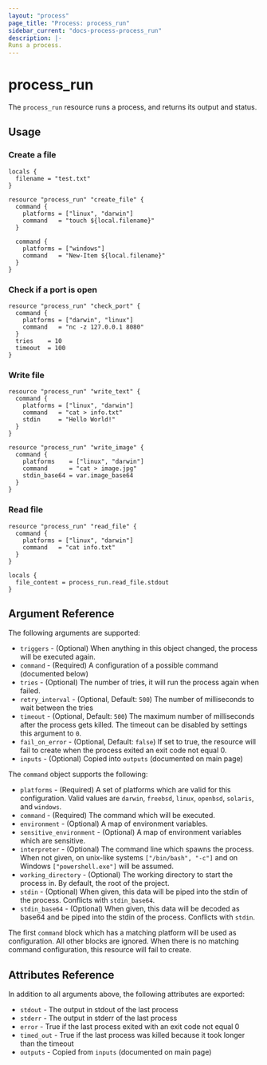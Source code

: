 ```yaml
---
layout: "process"
page_title: "Process: process_run"
sidebar_current: "docs-process-process_run"
description: |-
Runs a process.
---
```


# process_run

The ``process_run`` resource runs a process, and returns its output and status.

## Usage

### Create a file
```hcl
locals {
  filename = "test.txt"
}

resource "process_run" "create_file" {
  command {
    platforms = ["linux", "darwin"]
    command   = "touch ${local.filename}"
  }
  
  command {
    platforms = ["windows"]
    command   = "New-Item ${local.filename}"
  }
}
```

### Check if a port is open
```hcl
resource "process_run" "check_port" {
  command {
    platforms = ["darwin", "linux"]
    command   = "nc -z 127.0.0.1 8080"
  }
  tries    = 10
  timeout  = 100
}
```

### Write file
```hcl
resource "process_run" "write_text" {
  command {
    platforms = ["linux", "darwin"]
    command   = "cat > info.txt"
    stdin     = "Hello World!"
  }
}

resource "process_run" "write_image" {
  command {
    platforms    = ["linux", "darwin"]
    command      = "cat > image.jpg"
    stdin_base64 = var.image_base64
  }
}
```

### Read file
```hcl
resource "process_run" "read_file" {
  command {
    platforms = ["linux", "darwin"]
    command   = "cat info.txt"
  }
}

locals {
  file_content = process_run.read_file.stdout
}
```

## Argument Reference

The following arguments are supported:

* `triggers` - (Optional) When anything in this object changed, the process will
   be executed again.
* `command` - (Required) A configuration of a possible command (documented below)
* `tries` - (Optional) The number of tries, it will run the process again when failed.
* `retry_interval` - (Optional, Default: `500`) The number of milliseconds to wait between the tries
* `timeout` - (Optional, Default: `500`) The maximum number of milliseconds after the process gets killed. The
timeout can be disabled by settings this argument to `0`.
* `fail_on_error` - (Optional, Default: `false`) If set to true, the resource will fail to create when the process
exited an exit code not equal 0.
* `inputs` - (Optional) Copied into `outputs` (documented on main page)

The `command` object supports the following:

* `platforms` - (Required) A set of platforms which are valid for this configuration.
Valid values are `darwin`, `freebsd`, `linux`, `openbsd`, `solaris`, and `windows`.
* `command` - (Required) The command which will be executed.
* `environment` - (Optional) A map of environment variables.
* `sensitive_environment` - (Optional) A map of environment variables which are sensitive.
* `interpreter` - (Optional) The command line which spawns the process. When not given, on unix-like systems
`["/bin/bash", "-c"]` and on Windows `["powershell.exe"]` will be assumed.
* `working_directory` - (Optional) The working directory to start the process in. By default, the root of the
project.
* `stdin` - (Optional) When given, this data will be piped into the stdin of the process. Conflicts with `stdin_base64`.
* `stdin_base64` - (Optional) When given, this data will be decoded as base64 and be piped into
the stdin of the process. Conflicts with `stdin`.

The first `command` block which has a matching platform will be used as configuration. All other blocks
are ignored. When there is no matching command configuration, this resource will fail to create.

## Attributes Reference

In addition to all arguments above, the following attributes are exported:

* `stdout` - The output in stdout of the last process
* `stderr` - The output in stderr of the last process
* `error` - True if the last process exited with an exit code not equal 0
* `timed_out` - True if the last process was killed because it took longer than the timeout
* `outputs` - Copied from `inputs` (documented on main page)
